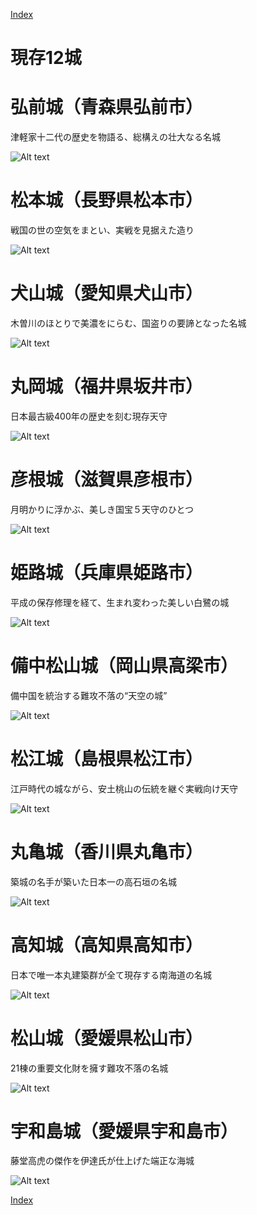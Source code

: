 [Index](../index.md)

# 現存12城

# 弘前城（青森県弘前市）
津軽家十二代の歴史を物語る、総構えの壮大なる名城

![Alt text](01_hirosaki.jpg)


# 松本城（長野県松本市）
戦国の世の空気をまとい、実戦を見据えた造り

![Alt text](02_matsumoto.jpg)


# 犬山城（愛知県犬山市）
木曽川のほとりで美濃をにらむ、国盗りの要諦となった名城

![Alt text](03_inuyama.jpg)


# 丸岡城（福井県坂井市）
日本最古級400年の歴史を刻む現存天守

![Alt text](04_maruoka.jpg)


# 彦根城（滋賀県彦根市）
月明かりに浮かぶ、美しき国宝５天守のひとつ

![Alt text](05_hikone.jpg)

# 姫路城（兵庫県姫路市）
平成の保存修理を経て、生まれ変わった美しい白鷺の城

![Alt text](06_himeji.jpg)

# 備中松山城（岡山県高梁市）
備中国を統治する難攻不落の“天空の城”

![Alt text](07_bityumatuyama.jpg)


# 松江城（島根県松江市）
江戸時代の城ながら、安土桃山の伝統を継ぐ実戦向け天守

![Alt text](08_matsue.jpg)

# 丸亀城（香川県丸亀市）
築城の名手が築いた日本一の高石垣の名城

![Alt text](09_marugame.jpg)

# 高知城（高知県高知市）
日本で唯一本丸建築群が全て現存する南海道の名城

![Alt text](10_kouchi.jpg)

# 松山城（愛媛県松山市）
21棟の重要文化財を擁す難攻不落の名城


![Alt text](11_matsuyama.jpg)


# 宇和島城（愛媛県宇和島市）
藤堂高虎の傑作を伊達氏が仕上げた端正な海城

![Alt text](12_uwajima.jpg)


[Index](../index.md)


